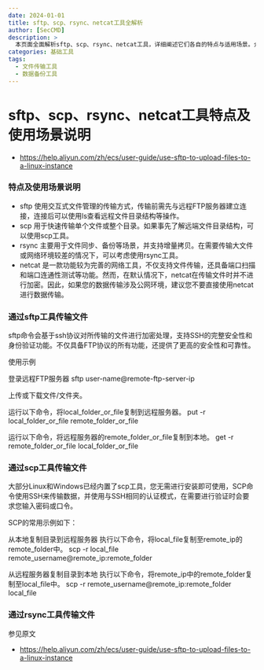 ```yaml
---
date: 2024-01-01
title: sftp、scp、rsync、netcat工具全解析
author: [SecCMD]
description: >
  本页面全面解析sftp、scp、rsync、netcat工具，详细阐述它们各自的特点与适用场景。介绍sftp交互式文件管理传输方式，支持SSH协议加密；scp可快速传输文件或目录，多数系统已内置；rsync用于文件同步与备份，支持增量拷贝；netcat功能完善但默认传输不加密。同时提供sftp、scp工具传输文件的具体使用示例，为用户在不同场景下选择和使用这些工具提供全面且实用的指导。
categories: 基础工具
tags:
  - 文件传输工具
  - 数据备份工具
---
```


# sftp、scp、rsync、netcat工具特点及使用场景说明
- https://help.aliyun.com/zh/ecs/user-guide/use-sftp-to-upload-files-to-a-linux-instance

### 特点及使用场景说明

- sftp 使用交互式文件管理的传输方式，传输前需先与远程FTP服务器建立连接，连接后可以使用ls查看远程文件目录结构等操作。
- scp 用于快速传输单个文件或整个目录。如果事先了解远端文件目录结构，可以使用scp工具。
- rsync 主要用于文件同步、备份等场景，并支持增量拷贝。在需要传输大文件或网络环境较差的情况下，可以考虑使用rsync工具。
- netcat 是一款功能较为完善的网络工具，不仅支持文件传输，还具备端口扫描和端口连通性测试等功能。然而，在默认情况下，netcat在传输文件时并不进行加密。因此，如果您的数据传输涉及公网环境，建议您不要直接使用netcat进行数据传输。

 ### 通过sftp工具传输文件

sftp命令会基于ssh协议对所传输的文件进行加密处理，支持SSH的完整安全性和身份验证功能。不仅具备FTP协议的所有功能，还提供了更高的安全性和可靠性。

使用示例

  登录远程FTP服务器
  sftp user-name@remote-ftp-server-ip
  
  上传或下载文件/文件夹。
  
  运行以下命令，将local_folder_or_file复制到远程服务器。
  put -r local_folder_or_file remote_folder_or_file
  
  运行以下命令，将远程服务器的remote_folder_or_file复制到本地。 
  get -r remote_folder_or_file local_folder_or_file

### 通过scp工具传输文件

大部分Linux和Windows已经内置了scp工具，您无需进行安装即可使用，SCP命令使用SSH来传输数据，并使用与SSH相同的认证模式，在需要进行验证时会要求您输入密码或口令。

SCP的常用示例如下：

  从本地复制目录到远程服务器
  执行以下命令，将local_file复制至remote_ip的remote_folder中。
  scp -r local_file remote_username@remote_ip:remote_folder
  
  从远程服务器复制目录到本地
  执行以下命令，将remote_ip中的remote_folder复制至local_file中。
  scp -r remote_username@remote_ip:remote_folder local_file

### 通过rsync工具传输文件

参见原文

- https://help.aliyun.com/zh/ecs/user-guide/use-sftp-to-upload-files-to-a-linux-instance
